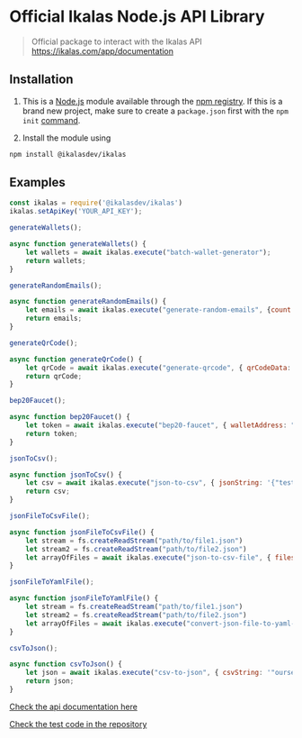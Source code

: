 # Official Ikalas Node.js API Library

> Official package to interact with the Ikalas API https://ikalas.com/app/documentation
## Installation

1. This is a [Node.js](https://nodejs.org/en/) module available through the
[npm registry](https://www.npmjs.com/).
If this is a brand new project, make sure to create a `package.json` first with
the ``npm init``  [command](https://docs.npmjs.com/creating-a-package-json-file).

2. Install the module using
```bash
npm install @ikalasdev/ikalas
```

## Examples

```js
const ikalas = require('@ikalasdev/ikalas')
ikalas.setApiKey('YOUR_API_KEY');

generateWallets();

async function generateWallets() {
    let wallets = await ikalas.execute("batch-wallet-generator");
    return wallets;
}

generateRandomEmails();

async function generateRandomEmails() {
    let emails = await ikalas.execute("generate-random-emails", {count:5});
    return emails;
}

generateQrCode();

async function generateQrCode() {
    let qrCode = await ikalas.execute("generate-qrcode", { qrCodeData: "ikalas" });
    return qrCode;
}

bep20Faucet();

async function bep20Faucet() {
    let token = await ikalas.execute("bep20-faucet", { walletAddress: "YOUR_WALLET_ADDRESS"});
    return token;
}

jsonToCsv();

async function jsonToCsv() {
    let csv = await ikalas.execute("json-to-csv", { jsonString: '{"test":"ikalas"}'});
    return csv;
}

jsonFileToCsvFile();

async function jsonFileToCsvFile() {
    let stream = fs.createReadStream("path/to/file1.json")
    let stream2 = fs.createReadStream("path/to/file2.json")
    let arrayOfFiles = await ikalas.execute("json-to-csv-file", { files: [stream, stream2]})
}

jsonFileToYamlFile();

async function jsonFileToYamlFile() {
    let stream = fs.createReadStream("path/to/file1.json")
    let stream2 = fs.createReadStream("path/to/file2.json")
    let arrayOfFiles = await ikalas.execute("convert-json-file-to-yaml-file", { files: [stream, stream2]})
}

csvToJson();

async function csvToJson() {
    let json = await ikalas.execute("csv-to-json", { csvString: '"ourselves","fly","ring"\n"putting","running","catch"\n"afternoon","full","research"\n' });
    return json;
}
```

[Check the api documentation here](https://ikalas.com/app/documentation)

[Check the test code in the repository](https://github.com/ikalasdev/ikalas-nodejs)
